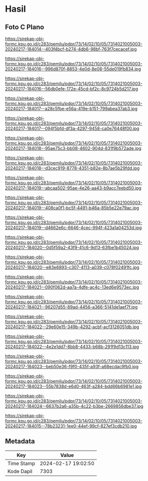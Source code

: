 # Hasil

## Foto C Plano

https://sirekap-obj-formc.kpu.go.id/c283/pemilu/pdpr/73/14/02/10/05/7314021005003-20240217-184014--403f4bcf-b274-4db6-98bf-763f7cecacef.jpg

https://sirekap-obj-formc.kpu.go.id/c283/pemilu/pdpr/73/14/02/10/05/7314021005003-20240217-184016--996d870f-8853-4e0d-8e08-55de019fb834.jpg

https://sirekap-obj-formc.kpu.go.id/c283/pemilu/pdpr/73/14/02/10/05/7314021005003-20240217-184016--56db0efe-172e-45cd-bf2c-8c9724b5d217.jpg

https://sirekap-obj-formc.kpu.go.id/c283/pemilu/pdpr/73/14/02/10/05/7314021005003-20240217-184017--a28c5fbe-e56a-419e-b151-799abea37ab3.jpg

https://sirekap-obj-formc.kpu.go.id/c283/pemilu/pdpr/73/14/02/10/05/7314021005003-20240217-184017--094f5bfd-df3a-4297-9458-ca0e76448f00.jpg

https://sirekap-obj-formc.kpu.go.id/c283/pemilu/pdpr/73/14/02/10/05/7314021005003-20240217-184018--95ae75c3-bb08-4602-904d-831f9b572ade.jpg

https://sirekap-obj-formc.kpu.go.id/c283/pemilu/pdpr/73/14/02/10/05/7314021005003-20240217-184018--d3cec919-8778-4351-b82e-8b7ae5b29fdd.jpg

https://sirekap-obj-formc.kpu.go.id/c283/pemilu/pdpr/73/14/02/10/05/7314021005003-20240217-184019--abcaa502-95ae-4e26-aa43-b9acc7eebd50.jpg

https://sirekap-obj-formc.kpu.go.id/c283/pemilu/pdpr/73/14/02/10/05/7314021005003-20240217-184019--408ca0f1-bc5f-4491-b46a-85b5e22e79ac.jpg

https://sirekap-obj-formc.kpu.go.id/c283/pemilu/pdpr/73/14/02/10/05/7314021005003-20240217-184019--d4662e6c-6646-4cec-994f-423a1a04253d.jpg

https://sirekap-obj-formc.kpu.go.id/c283/pemilu/pdpr/73/14/02/10/05/7314021005003-20240217-184020--0d5f59a2-43f9-41c6-9d13-63fbe1b45024.jpg

https://sirekap-obj-formc.kpu.go.id/c283/pemilu/pdpr/73/14/02/10/05/7314021005003-20240217-184020--e83e6893-c307-4113-a039-c078f02491fc.jpg

https://sirekap-obj-formc.kpu.go.id/c283/pemilu/pdpr/73/14/02/10/05/7314021005003-20240217-184021--090f062d-aa7a-4dfe-ac4c-13ed6e9573ec.jpg

https://sirekap-obj-formc.kpu.go.id/c283/pemilu/pdpr/73/14/02/10/05/7314021005003-20240217-184021--96207d55-89ad-4456-a366-5141de1aef7f.jpg

https://sirekap-obj-formc.kpu.go.id/c283/pemilu/pdpr/73/14/02/10/05/7314021005003-20240217-184022--29e60e15-349b-4292-acbf-acf3126051db.jpg

https://sirekap-obj-formc.kpu.go.id/c283/pemilu/pdpr/73/14/02/10/05/7314021005003-20240217-184022--4e2e1dd7-8bb8-4433-b68b-291f9d13c113.jpg

https://sirekap-obj-formc.kpu.go.id/c283/pemilu/pdpr/73/14/02/10/05/7314021005003-20240217-184023--beb50e36-f9f0-435f-a93f-a68ecdac9fb0.jpg

https://sirekap-obj-formc.kpu.go.id/c283/pemilu/pdpr/73/14/02/10/05/7314021005003-20240217-184023--55b7838d-e6d0-463f-a284-bdd66b6981e1.jpg

https://sirekap-obj-formc.kpu.go.id/c283/pemilu/pdpr/73/14/02/10/05/7314021005003-20240217-184024--6637b2a6-a35b-4c22-b3be-2669856dbe37.jpg

https://sirekap-obj-formc.kpu.go.id/c283/pemilu/pdpr/73/14/02/10/05/7314021005003-20240217-184015--78b23231-1ee0-44ef-99cf-827ef3cdb210.jpg


## Metadata

| Key        | Value               |
| ---------- | ------------------- |
| Time Stamp | 2024-02-17 19:02:50 |
| Kode Dapil | 7303                |



